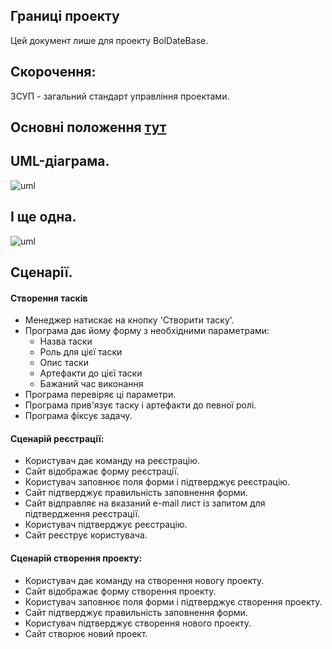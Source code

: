 ﻿## Границі проекту
Цей документ лише для проекту BolDateBase.
## Скорочення:
ЗСУП - загальний стандарт управління проектами.
## Основні положення [тут](Основні положення.md)
## UML-діаграма.
![uml](http://www.plantuml.com/plantuml/png/fLNDJjj04BxdAKQSoC4y0AeGbUYjY0YbwZ5ooG9f7HlPRYkg7a8eS46beWYagbKZdi25f0rE0bAVOFn6_MONOx8oN7g0sFFpxSptpQmNezWDuxTjhnAzQVbRRkYsATfqcy7xbhz1wwuNgSeyV-Lh7k7lWYSyv2lYXFiypavvCazkH4-RxPQFiEyyGC00ljyyo3h4Dra7MGDEiswsgqDhouWxH-QOU8IVlWHgJ_qvFD_u6Yd3R4SIS5oI7MZdYqY5S9_1q476YGG8jeIOclxsE7qWULLjjA9OXQhPkCNvWfn4pi-wo4rD4xxhRKSnl3tW_j7eln2N-vVKE-K5Mph_d0ToIb6x0dxksEC9W0zogcvqHOSy5d8AFEIiRJPUXYsJs9FJf1uJKKRTi_QM5smhLP4co76S1Pf59nV8qNsZPjDrLvzuL9qA_2d50kyIRHzndqIyx1CFfwDw1Ra0saT1W2atasJOr5hlzEIZuq3pShiP6_sVpF4dQBdFYL4LzHqHcaa8xqDj7w41OoyJ6orTL4kFAhZB7xJPmT1PbdmCB7EXlkqGwSkiXRZ2_KWQCdMQ1Yo1goBmRCrp_KOj35whjRXQgIqBAxRL3s95hu8u3jeKhDjUFfOvu8dGmKEP11m4fdRCifaLbdSSUgh9XIiLuYe4WwoNZ3K68v72n4586uaI-m3ScyvHVfEaeBjQPO5vOdOJMP-BXes8gRWVui3qDbDVMLeX3nf6CtfFAl-7IdDpmAZZPw4O0sYY-RW45rrX1HW92K4aMs8k1n1fXlsiNArGuRvKZNhGM5Mkr_gWREqUZR6KV3mMvNOAPU-s0CQfQmDrZqNmWSXivDAKmN1LY6L6zbQm7voOA-hUofdRpU5Kyl08gMKwzC6f0pYpTh9kqs37XHWMsFtPjv9awLFuzGKfaVRworkk21aE-4g-7AP7FU787l98a2pqwT4vbFo4ijri1-TCSY9vR860D_iZ8DpATRa87l6z_0S0)
## І ще одна.
![uml](http://www.plantuml.com/plantuml/png/hLHDJi9W4Dtt5BCJ5bo0XM7X3IHXJPGTcYZW6eheXlYJ45ouG3q1L0cbq7g5DpVoTRw414D8IadWW-_bpNlpCssbrQxVjZjNJQ-02H9yyniWqIv2h9485lnWYhNXiQ4H_w-BKYgTIW4Vl2oqotEs2I7_5w7w2EsY3pf6H3302lDKH0T2ZnxXMT732w4fLZfE8n39aNJpQ-ogqR5YVPPEgo4NTHxMd1_YB87bZ12QpPAykNObkqGskaiIx-dqN372mqR8Cdpj8x0wXqHjm49Mh7wQdDvJP4bQ_q3NJ_NTlkXJQkD2jfY26VqMreoUfDedEaAaFj4Wh-k6JaP2qJxPXDHtazKt6kJkZ3F55-5DbBEbUjuEx5NFKkbUeTrBcNjbobl3Y-tfnIj6PQctvAnnTtxJzDpFiTQbRFKD63RMHtDS2YQMzj1rnALX6LHhNhLsmChyw-6AqYQwhyELnlKbNwD_)
## Сценарії.
#### Створення тасків
- Менеджер натискає на кнопку 'Створити таску'.
- Програма дає йому форму з необхідними параметрами:
	- Назва таски
	- Роль для цієї таски
	- Опис таски
	- Артефакти до цієї таски
	- Бажаний час виконання
- Програма перевіряє ці параметри.
- Програма прив'язує таску і артефакти до певної ролі.
- Програма фіксує задачу.

#### Сценарій реєстрації:
- Користувач дає команду на реєстрацію.
- Сайт відображає форму реєстрації.
- Користувач заповнює поля форми і підтверджує реєстрацію.
- Сайт підтверджує правильність заповнення форми.
- Сайт відправляє на вказаний e-mail лист із запитом для підтвердження реєстрації.
- Користувач підтверджує реєстрацію.
- Сайт реєструє користувача.

#### Сценарій створення проекту:
- Користувач дає команду на створення новогу проекту.
- Сайт відображає форму створення проекту.
- Користувач заповнює поля форми і підтверджує створення проекту.
- Сайт підтверджує правильність заповнення форми.
- Користувач підтверджує створення нового проекту.
- Сайт створює новий проект.

